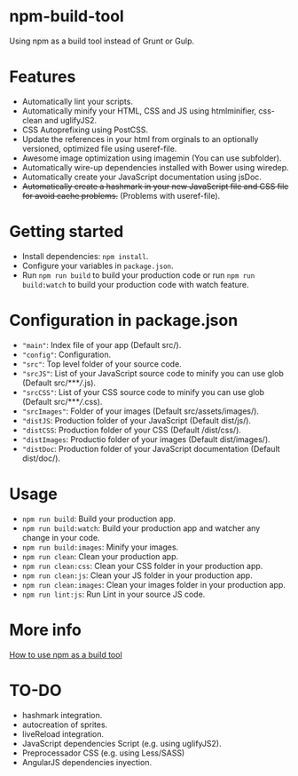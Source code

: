 # npm-build-tool
Using npm as a build tool instead of Grunt or Gulp.

# Features

- Automatically lint your scripts.
- Automatically minify your HTML, CSS and JS using htmlminifier, css-clean and uglifyJS2.
- CSS Autoprefixing using PostCSS.
- Update the references in your html from orginals to an optionally versioned, optimized file using useref-file.
- Awesome image optimization using imagemin (You can use subfolder).
- Automatically wire-up dependencies installed with Bower using wiredep.
- Automatically create your JavaScript documentation using jsDoc.
- ~~Automatically create a hashmark in your new JavaScript file and CSS file for avoid cache problems.~~ (Problems with useref-file).

# Getting started
- Install dependencies: `npm install`.
- Configure your variables in `package.json`.
- Run `npm run build` to build your production code or run `npm run build:watch` to build your production code with watch feature.


# Configuration in package.json
- `"main"`: Index file of your app (Default src/).
- `"config"`: Configuration.
 - `"src"`: Top level folder of your source code.
 -  `"srcJS"`: List of your JavaScript source code to minify you can use glob (Default src/****/*.js).
 -  `"srcCSS"`: List of your CSS source code to minify you can use glob (Default src/****/*.css).
 -  `"srcImages"`: Folder of your images (Default src/assets/images/).
 -  `"distJS`: Production folder of your JavaScript (Default dist/js/).
 -  `"distCSS`: Production folder of your CSS (Default /dist/css/).
 -  `"distImages`: Productio folder of your images (Default dist/images/).
 -  `"distDoc`: Production folder of your JavaScript documentation (Default dist/doc/).

# Usage

-  `npm run build`: Build your production app.
-  `npm run build:watch`: Build your production app and watcher any change in your code.
-  `npm run build:images`: Minify your images.
-  `npm run clean`: Clean your production app.
-  `npm run clean:css`: Clean your CSS folder in your production app.
-  `npm run clean:js`: Clean your JS folder in your production app.
-  `npm run clean:images`: Clean your images folder in your production app.
-  `npm run lint:js`: Run Lint in your source JS code.

# More info
[How to use npm as a build tool](http://blog.keithcirkel.co.uk/how-to-use-npm-as-a-build-tool/) 


# TO-DO
- hashmark integration.
- autocreation of sprites.
- liveReload integration.
- JavaScript dependencies Script (e.g. using uglifyJS2).
- Preprocessador CSS (e.g. using Less/SASS)
- AngularJS dependencies inyection.
